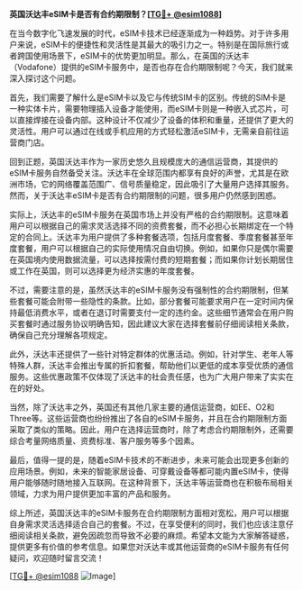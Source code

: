**英国沃达丰eSIM卡是否有合约期限制？[[TG💪+ @esim1088](https://t.me/s/esim1088)]**

在当今数字化飞速发展的时代，eSIM卡技术已经逐渐成为一种趋势。对于许多用户来说，eSIM卡的便捷性和灵活性是其最大的吸引力之一。特别是在国际旅行或者跨国使用场景下，eSIM卡的优势更加明显。那么，在英国的沃达丰（Vodafone）提供的eSIM卡服务中，是否也存在合约期限制呢？今天，我们就来深入探讨这个问题。

首先，我们需要了解什么是eSIM卡以及它与传统SIM卡的区别。传统的SIM卡是一种实体卡片，需要物理插入设备才能使用，而eSIM卡则是一种嵌入式芯片，可以直接焊接在设备内部。这种设计不仅减少了设备的体积和重量，还提供了更大的灵活性。用户可以通过在线或手机应用的方式轻松激活eSIM卡，无需亲自前往运营商门店。

回到正题，英国沃达丰作为一家历史悠久且规模庞大的通信运营商，其提供的eSIM卡服务自然备受关注。沃达丰在全球范围内都享有良好的声誉，尤其是在欧洲市场，它的网络覆盖范围广、信号质量稳定，因此吸引了大量用户选择其服务。然而，关于沃达丰eSIM卡是否有合约期限制的问题，很多用户仍然感到困惑。

实际上，沃达丰的eSIM卡服务在英国市场上并没有严格的合约期限制。这意味着用户可以根据自己的需求灵活选择不同的资费套餐，而不必担心长期绑定在一个特定的合同上。沃达丰为用户提供了多种套餐选项，包括月度套餐、季度套餐甚至年度套餐，用户可以根据自己的实际使用情况自由切换。例如，如果你只是偶尔需要在英国境内使用数据流量，可以选择按需付费的短期套餐；而如果你计划长期居住或工作在英国，则可以选择更为经济实惠的年度套餐。

不过，需要注意的是，虽然沃达丰的eSIM卡服务没有强制性的合约期限制，但某些套餐可能会附带一些隐性的条款。比如，部分套餐可能要求用户在一定时间内保持最低消费水平，或者在退订时需要支付一定的违约金。这些细节通常会在用户购买套餐时通过服务协议明确告知，因此建议大家在选择套餐前仔细阅读相关条款，确保自己充分理解各项规定。

此外，沃达丰还提供了一些针对特定群体的优惠活动。例如，针对学生、老年人等特殊人群，沃达丰会推出专属的折扣套餐，帮助他们以更低的成本享受优质的通信服务。这些优惠政策不仅体现了沃达丰的社会责任感，也为广大用户带来了实实在在的好处。

当然，除了沃达丰之外，英国还有其他几家主要的通信运营商，如EE、O2和Three等。这些运营商也纷纷推出了各自的eSIM卡服务，并且在合约期限制方面采取了类似的策略。因此，用户在选择运营商时，除了考虑合约期限制外，还需要综合考量网络质量、资费标准、客户服务等多个因素。

最后，值得一提的是，随着eSIM卡技术的不断进步，未来可能会出现更多创新的应用场景。例如，未来的智能家居设备、可穿戴设备等都可能内置eSIM卡，使得用户能够随时随地接入互联网。在这种背景下，沃达丰等运营商也在积极布局相关领域，力求为用户提供更加丰富的产品和服务。

综上所述，英国沃达丰的eSIM卡服务在合约期限制方面相对宽松，用户可以根据自身需求灵活选择适合自己的套餐。不过，在享受便利的同时，我们也应该注意仔细阅读相关条款，避免因疏忽而导致不必要的麻烦。希望本文能为大家解答疑惑，提供更多有价值的参考信息。如果您对沃达丰或其他运营商的eSIM卡服务有任何疑问，欢迎随时留言交流！

[[TG💪+ @esim1088](https://t.me/s/esim1088) ![Image](https://i.postimg.cc/4NQfJmqS/Snipaste-2025-05-13-00-14-12.png)]